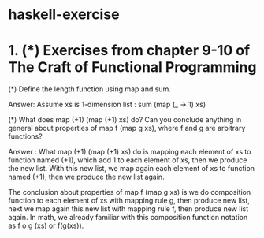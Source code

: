 # haskell-exercise

# 1. (*) Exercises from chapter 9-10 of The Craft of Functional Programming
(*) Define the length function using map and sum. 

Answer:
Assume xs is 1-dimension list : 
sum (map (\_ -> 1) xs)

(*) What does map (+1) (map (+1) xs) do? Can you conclude anything in general about properties of map f (map g xs), where f and g are arbitrary functions?

Answer :
What map (+1) (map (+1) xs) do is mapping each element of xs to function named (+1), which add 1 to each element of xs, then we produce the new list. With this new list, we map again each element of xs to function named (+1), then we produce the new list again. 

The conclusion about properties of map f (map g xs) is we do composition function to each element of xs with mapping rule g, then produce new list, next we map again this new list with mapping rule f, then produce new list again. In math, we already familiar with this composition function notation as f o g (xs) or f(g(xs)).

